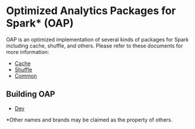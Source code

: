 # Optimized Analytics Packages for Spark\* (OAP)

OAP is an optimized implementation of several kinds of packages for Spark  including cache, shuffle, and others. Please refer to these documents for more information:

* [Cache](./oap-cache/README.md)
* [Shuffle](./oap-shuffle/README.md)
* [Common](./oap-common/README.md)

## Building OAP

* [Dev](./dev/README.md)

\*Other names and brands may be claimed as the property of others.